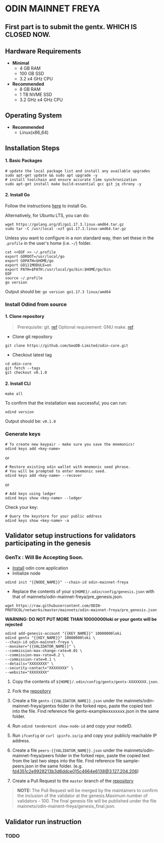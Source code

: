 # ODIN MAINNET FREYA

## First part is to submit the gentx. WHICH IS CLOSED NOW.

## Hardware Requirements
* **Minimal**
    * 4 GB RAM
    * 100 GB SSD
    * 3.2 x4 GHz CPU
* **Recommended**
    * 8 GB RAM
    * 1 TB NVME SSD
    * 3.2 GHz x4 GHz CPU

## Operating System

* **Recommended**
    * Linux(x86_64)

## Installation Steps
#### 1. Basic Packages
```bash:
# update the local package list and install any available upgrades 
sudo apt-get update && sudo apt upgrade -y 
# install toolchain and ensure accurate time synchronization 
sudo apt-get install make build-essential gcc git jq chrony -y
```

#### 2. Install Go
Follow the instructions [here](https://golang.org/doc/install) to install Go.

Alternatively, for Ubuntu LTS, you can do:
```bash:
wget https://golang.org/dl/go1.17.3.linux-amd64.tar.gz
sudo tar -C /usr/local -xzf go1.17.3.linux-amd64.tar.gz
```

Unless you want to configure in a non standard way, then set these in the `.profile` in the user's home (i.e. `~/`) folder.

```bash:
cat <<EOF >> ~/.profile
export GOROOT=/usr/local/go
export GOPATH=$HOME/go
export GO111MODULE=on
export PATH=$PATH:/usr/local/go/bin:$HOME/go/bin
EOF
source ~/.profile
go version
```

Output should be: `go version go1.17.3 linux/amd64`


### Install Odind from source

#### 1. Clone repository

>Prerequisite: git. [ref](https://github.com/git/git)
>Optional requirement: GNU make. [ref](https://www.gnu.org/software/make/manual/html_node/index.html)
* Clone git repository
```shell
git clone https://github.com/GeoDB-Limited/odin-core.git
```
* Checkout latest tag
```shell
cd odin-core
git fetch --tags
git checkout v0.1.0
```
#### 2. Install CLI
```shell
make all
```
	
To confirm that the installation was successful, you can run:

```bash:
odind version
```
Output should be: `v0.1.0`

### Generate keys

```bash:
# To create new keypair - make sure you save the mnemonics!
odind keys add <key-name> 
```

or
```
# Restore existing odin wallet with mnemonic seed phrase. 
# You will be prompted to enter mnemonic seed. 
odind keys add <key-name> --recover
```
or
```
# Add keys using ledger
odind keys show <key-name> --ledger
```

Check your key:
```
# Query the keystore for your public address 
odind keys show <key-name> -a
```


## Validator setup instructions for validators participating in the genesis

### GenTx : Will Be Accepting Soon.

* [Install](#installation-steps) odin core application
* Initialize node

```shell
odind init "{{NODE_NAME}}" --chain-id odin-mainnet-freya
```

* Replace the contents of your `${HOME}/.odin/config/genesis.json` with that of mainnets/odin-mainnet-freya/pre_genesis.json.

```shell
wget https://raw.githubusercontent.com/ODIN-PROTOCOL/networks/master/mainnets/odin-mainnet-freya/pre_genesis.json
```
**WARNING: DO NOT PUT MORE THAN 10000000loki or your gentx will be rejected**
```shell
odind add-genesis-account "{{KEY_NAME}}" 10000000loki
odind gentx "{{KEY_NAME}}" 10000000loki \
--chain-id odin-mainnet-freya \
--moniker="{{VALIDATOR_NAME}}" \
--commission-max-change-rate=0.01 \
--commission-max-rate=0.2 \
--commission-rate=0.1 \
--details="XXXXXXXX" \
--security-contact="XXXXXXXX" \
--website="XXXXXXXX"
```

1. Copy the contents of `${HOME}/.odin/config/gentx/gentx-XXXXXXXX.json`.
2. Fork the [repository](https://github.com/ODIN-PROTOCOL/networks/)
3. Create a file `gentx-{{VALIDATOR_NAME}}.json` under the mainnets/odin-mainnet-freya/gentxs folder in the forked repo, paste the copied text into the file. Find reference file gentx-examplexxxxxxxx.json in the same folder.
4. Run `odind tendermint show-node-id` and copy your nodeID.
5. Run `ifconfig` or `curl ipinfo.io/ip` and copy your publicly reachable IP address.
6. Create a file `peers-{{VALIDATOR_NAME}}.json` under the mainnets/odin-mainnet-freya/peers folder in the forked repo, paste the copied text from the last two steps into the file. Find reference file sample-peers.json in the same folder. (e.g. fd4351c2e9928213b3d6ddce015c4664e6138@3.127.204.206)

7. Create a Pull Request to the `master` branch of the [repository](https://github.com/ODIN-PROTOCOL/networks)
>**NOTE:** The Pull Request will be merged by the maintainers to confirm the inclusion of the validator at the genesis.Maximum number of validators - 100. The final genesis file will be published under the file mainnets/odin-mainent-freya/genesis_final.json.


## Validator run instruction
### TODO

